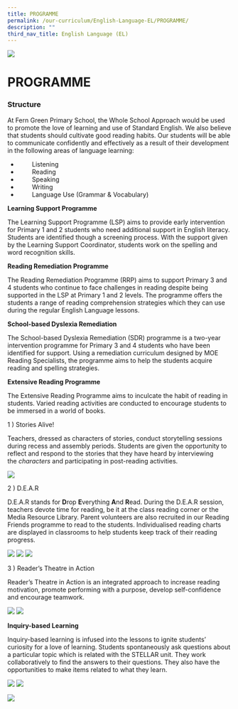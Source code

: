 ```yaml
---
title: PROGRAMME
permalink: /our-curriculum/English-Language-EL/PROGRAMME/
description: ""
third_nav_title: English Language (EL)
---
```

![](/images/Banner.png)

# **PROGRAMME**

### **Structure**


At Fern Green Primary School, the Whole School Approach would be used to promote the love of learning and use of Standard English. We also believe that students should cultivate good reading habits. Our students will be able to communicate confidently and effectively as a result of their development in the following areas of language learning:

*           Listening
*           Reading  
*           Speaking  
*           Writing
*           Language Use (Grammar & Vocabulary)


<b> Learning Support Programme </b>

The Learning Support Programme (LSP) aims to provide early intervention for Primary 1 and 2 students who need additional support in English literacy. Students are identified though a screening process. With the support given by the Learning Support Coordinator, students work on the spelling and word recognition skills.


<b> Reading Remediation Programme </b>

The Reading Remediation Programme (RRP) aims to support Primary 3 and 4 students who continue to face challenges in reading despite being supported in the LSP at Primary 1 and 2 levels. The programme offers the students a range of reading comprehension strategies which they can use during the regular English Language lessons.


<b> School-based Dyslexia Remediation </b>

The School-based Dyslexia Remediation (SDR) programme is a two-year intervention programme for Primary 3 and 4 students who have been identified for support. Using a remediation curriculum designed by MOE Reading Specialists, the programme aims to help the students acquire reading and spelling strategies.


<b> Extensive Reading Programme </b>

The Extensive Reading Programme aims to inculcate the habit of reading in students. Varied reading activities are conducted to encourage students to be immersed in a world of books.

1 ) Stories Alive!

Teachers, dressed as characters of stories, conduct storytelling sessions during recess and assembly periods. Students are given the opportunity to reflect and respond to the stories that they have heard by interviewing the _characters_ and participating in post-reading activities.

![](/images/English/EL3.png)

2 ) D.E.A.R  

D.E.A.R stands for <b>D</b>rop <b>E</b>verything <b>A</b>nd <b>R</b>ead. During the D.E.A.R session, teachers devote time for reading, be it at the class reading corner or the Media Resource Library. Parent volunteers are also recruited in our Reading Friends programme to read to the students. Individualised reading charts are displayed in classrooms to help students keep track of their reading progress.

![](/images/English/EL4.png)
![](/images/English/EL5.png)
![](/images/English/EL6.png)

3 ) Reader’s Theatre in Action

Reader’s Theatre in Action is an integrated approach to increase reading motivation, promote performing with a purpose, develop self-confidence and encourage teamwork.

![](/images/English/EL7.png)
![](/images/English/EL8.png)

<b> Inquiry-based Learning </b>

Inquiry-based learning is infused into the lessons to ignite students’ curiosity for a love of learning. Students spontaneously ask questions about a particular topic which is related with the STELLAR unit. They work collaboratively to find the answers to their questions. They also have the opportunities to make items related to what they learn.

![](/images/English/EL9.png)
![](/images/English/EL10.png)


![](/images/bg-bottom.png)